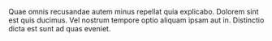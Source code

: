 Quae omnis recusandae autem minus repellat quia explicabo.
Dolorem sint est quis ducimus.
Vel nostrum tempore optio aliquam ipsam aut in.
Distinctio dicta est sunt ad quas eveniet.